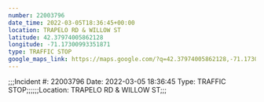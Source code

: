 ```yaml
---
number: 22003796
date_time: 2022-03-05T18:36:45+00:00
location: TRAPELO RD & WILLOW ST
latitude: 42.37974005862128
longitude: -71.17300993351871
type: TRAFFIC STOP
google_maps_link: https://maps.google.com/?q=42.37974005862128,-71.17300993351871
---
```


;;;Incident #: 22003796  Date: 2022-03-05 18:36:45   Type: TRAFFIC STOP;;;;;;Location: TRAPELO RD & WILLOW ST;;;
